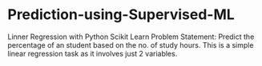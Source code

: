 # Prediction-using-Supervised-ML
Linner Regression with Python Scikit Learn Problem Statement: Predict the percentage of an student based on the no. of study hours. This is a simple linear regression task as it involves just 2 variables.

